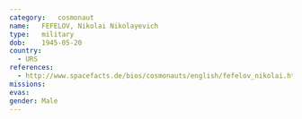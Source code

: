 ```yaml
---
category:	cosmonaut
name:	FEFELOV, Nikolai Nikolayevich
type:	military
dob:	1945-05-20
country:
  - URS
references:
  - http://www.spacefacts.de/bios/cosmonauts/english/fefelov_nikolai.htm
missions:
evas:
gender:	Male
---
```

